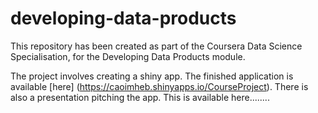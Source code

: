 # developing-data-products

This repository has been created as part of the Coursera Data Science Specialisation, for the Developing Data Products module. 

The project involves creating a shiny app. The finished application is available [here] (https://caoimheb.shinyapps.io/CourseProject).
There is also a presentation pitching the app. This is available here........
